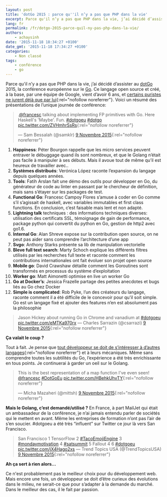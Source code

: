 ```yaml
---
layout: post
title: 'dotGo 2015 : parce qu''il n’y a pas que PHP dans la vie'
excerpt: Parce qu'il n’y a pas que PHP dans la vie, j’ai décidé d’assister au http://www.dotgo.eu/ 2015, la conférence européenne sur le https://golang.org/.
lang: fr
permalink: /fr/dotgo-2015-parce-quil-ny-pas-php-dans-la-vie/
authors:
    - achaysinh
date: '2015-11-18 18:34:27 +0100'
date_gmt: '2015-11-18 17:34:27 +0100'
categories:
    - Non classé
tags:
    - conférence
    - go
---
```


Parce qu'il n’y a pas que PHP dans la vie, j’ai décidé d’assister au [dotGo](http://www.dotgo.eu/) 2015, la conférence européenne sur le [Go](https://golang.org/). Ce langage open source et créé, à la base, par une équipe de Google, vient d’avoir 6 ans, et [certains puristes ne jurent déjà que par lui](https://www.quora.com/Is-Google-Go-worth-learning){:rel="nofollow noreferrer"}. Voici un résumé des présentations de l’unique journée de conférence:

> .[@francesc](https://twitter.com/francesc) talking about implementing FP primitives with Go. Here Haskell's 'Maybe'. Fun. [\#dotgoeu](https://twitter.com/hashtag/dotgoeu?src=hash) [\#dotgo](https://twitter.com/hashtag/dotgo?src=hash) [pic.twitter.com/ZVHmhrSsRs](https://t.co/ZVHmhrSsRs){:rel="nofollow noreferrer"}
>
> — Sam Bessalah (@samklr) [9 Novembre 2015](https://twitter.com/samklr/status/663665425373396992){:rel="nofollow noreferrer"}

1.  **Happiness**: Péter Bourgon rappelle que les micro services peuvent entraver le débuggage quand ils sont nombreux, et que le Golang n’était pas facile à manipuler à ses débuts. Mais il avoue tout de même qu’il est heureux de travailler avec..
2.  **Systèmes distribués**: Verónica López raconte l’expansion du langage depuis quelques années.
3.  **Tools**: Fatih Arslan fait une démo des outils pour développer en Go, du générateur de code au linter en passant par le chercheur de définition, mais sans s’étayer sur les packages de test.
4.  **Functional Go**: Francesc Campoy Flores s’amuse à coder en Go comme s’il s’agissait de haskell, avec variables immutables et first class functions. En conclusion, c’est faisable mais lent et non adapté.
5.  **Lightning talk** techniques : des informations techniques diverses: utilisation des certificats SSL, témoignage de gain de performance, package python qui convertit du python en Go, gestion de http2 avec go1.6.
6.  **Internal Go**: Alan Shreve expose sur la contribution open source, on ne peut pas aider sans comprendre l’architecture d’une app
7.  **Svgo**: Anthony Starks présente sa lib de manipulation vectorielle
8.  **Bleve full text search**: Marty Schoch explique les différents filtres utilisés par les recherches full texte et raconte comment les contributions internationales ont fait évoluer son projet open source
9.  **Mobile go**: David Crawshaw détaille comment les Goroutines sont transformés en processus du système d’exploitation
10. **Worker go**: Matt Aimonetti optimise en live un worker Go
11. **Go at Docker’s**: Jessica Frazelle partage des petites anecdotes et bugs liés au Go chez Docker
12. **Simple is complicated**: Rob Pyke, l’un des créateurs du langage, raconte comment il a été difficile de le concevoir pour qu'il soit simple. Go est un langage fixé et ajouter des features n’en est absolument pas la philosophie

> Jason Hickey about running Go in Chrome and vanadium at [\#dotgoeu](https://twitter.com/hashtag/dotgoeu?src=hash) [pic.twitter.com/eMTKa970rx](https://t.co/eMTKa970rx) — Charles Sarrazin (@csarrazi) [9 Novembre 2015](https://twitter.com/csarrazi/status/663720318154973185){:rel="nofollow noreferrer"}

**Ça valait le coup ?**

Tout à fait. Je pense que [tout développeur se doit de s’intéresser à d’autres langages](http://blog.teamtreehouse.com/learn-a-new-programming-language-every-year){:rel="nofollow noreferrer"} et à leurs mécaniques. Même sans comprendre toutes les subtilités du Go, l’expérience a été très enrichissante en tous points. Je continuerai à garder un oeil sur le Golang.

> This is the best representation of a map function I've even seen! [@francesc](https://twitter.com/francesc) [\#DotGoEu](https://twitter.com/hashtag/DotGoEu?src=hash) [pic.twitter.com/HBehkUhvTY](https://t.co/HBehkUhvTY){:rel="nofollow noreferrer"}
>
> — Micha Mazaheri (@mittsh) [9 Novembre 2015](https://twitter.com/mittsh/status/663663348312092672){:rel="nofollow noreferrer"}
>
>  

**Mais le Golang, c’est demandé/utilisé ?** En France, à part MailJet qui était un ambassadeur de la conférence, je n’ai jamais entendu parler de sociétés qui le mettent en avant. Même les entreprises de formation n’ont pas l’air de s’en soucier. \#dotgoeu a été très “influent” sur Twitter ce jour là vers San Francisco.

> San Francisco 1 TensorFlow 2 [\#TacoEmojiEngine](https://twitter.com/hashtag/TacoEmojiEngine?src=hash) 3 [\#mondaymotivation](https://twitter.com/hashtag/mondaymotivation?src=hash) 4 [\#satsummit](https://twitter.com/hashtag/satsummit?src=hash) 5 Fallout 4 6 [\#dotgoeu](https://twitter.com/hashtag/dotgoeu?src=hash) [pic.twitter.com/jX4Hago2xs](https://t.co/jX4Hago2xs) — Trend Topics USA (@TrendTopicsUSA) [9 Novembre 2015](https://twitter.com/TrendTopicsUSA/status/663749439241097217){:rel="nofollow noreferrer"}

**Ah ça sert à rien alors...**

Ce n'est probablement pas le meilleur choix pour du développement web. Mais encore une fois, un développeur se doit d’être curieux des évolutions dans le milieu, ne serait-ce que pour s’adapter à la demande du marché. Dans le meilleur des cas, il le fait par passion.
